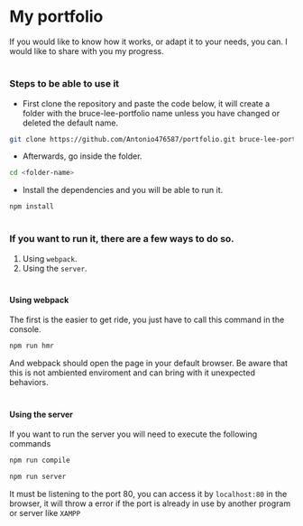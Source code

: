 # My portfolio

If you would like to know how it works, or adapt it to your needs, you can. I would like to share with you my progress.

#

### Steps to be able to use it

- First clone the repository and paste the code below, it will create a folder with the bruce-lee-portfolio name unless you have changed or deleted the default name.

``` bash
git clone https://github.com/Antonio476587/portfolio.git bruce-lee-portfolio
```

- Afterwards, go inside the folder.

``` bash
cd <folder-name>
```

- Install the dependencies and you will be able to run it.

``` bash
npm install
```

#

### If you want to run it, there are a few ways to do so.

1. Using `webpack`.
2. Using the `server`.

#

#### Using webpack

The first is the easier to get ride, you just have to call this command in the console.

``` bash
npm run hmr
```

And webpack should open the page in your default browser. Be aware that this is not ambiented enviroment and can bring with it unexpected behaviors.

#

#### Using the server

If you want to run the server you will need to execute the following commands

``` bash
npm run compile

npm run server
```

It must be listening to the port 80, you can access it by `localhost:80` in the browser, it will throw a error if the port is already in use by another program or server like `XAMPP`